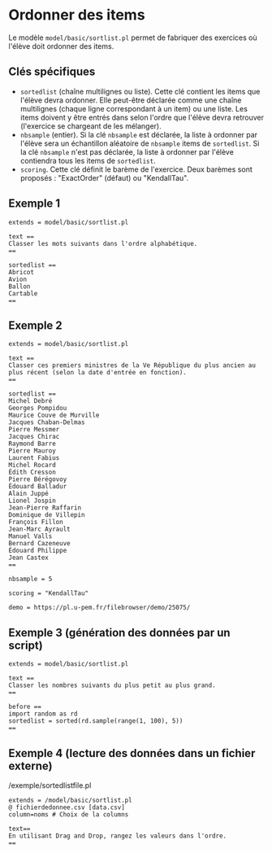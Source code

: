 # Ordonner des items

Le modèle `model/basic/sortlist.pl` permet de fabriquer des exercices où l'élève doit ordonner des items.

## Clés spécifiques
* `sortedlist` (chaîne multilignes ou liste). Cette clé contient les items que l'élève devra ordonner. Elle peut-être déclarée comme une chaîne multilignes (chaque ligne correspondant à un item) ou une liste. Les items doivent y être entrés dans selon l'ordre que l'élève devra retrouver (l'exercice se chargeant de les mélanger).
* `nbsample` (entier). Si la clé `nbsample` est déclarée, la liste à ordonner par l'élève sera un échantillon aléatoire de `nbsample` items de `sortedlist`. Si la clé `nbsample` n'est pas déclarée, la liste à ordonner par l'élève contiendra tous les items de `sortedlist`.
* `scoring`. Cette clé définit le barème de l'exercice. Deux barèmes sont proposés : "ExactOrder" (défaut) ou "KendallTau".

## Exemple 1

~~~
extends = model/basic/sortlist.pl

text ==
Classer les mots suivants dans l'ordre alphabétique.
==

sortedlist ==
Abricot
Avion
Ballon
Cartable
==
~~~

## Exemple 2

~~~
extends = model/basic/sortlist.pl

text ==
Classer ces premiers ministres de la Ve République du plus ancien au plus récent (selon la date d'entrée en fonction).
==

sortedlist ==
Michel Debré
Georges Pompidou
Maurice Couve de Murville
Jacques Chaban-Delmas
Pierre Messmer
Jacques Chirac
Raymond Barre
Pierre Mauroy
Laurent Fabius
Michel Rocard
Édith Cresson
Pierre Bérégovoy
Édouard Balladur
Alain Juppé
Lionel Jospin
Jean-Pierre Raffarin
Dominique de Villepin
François Fillon
Jean-Marc Ayrault
Manuel Valls
Bernard Cazeneuve
Édouard Philippe
Jean Castex
==

nbsample = 5

scoring = "KendallTau"

demo = https://pl.u-pem.fr/filebrowser/demo/25075/
~~~

## Exemple 3 (génération des données par un script)

~~~
extends = model/basic/sortlist.pl

text ==
Classer les nombres suivants du plus petit au plus grand.
==

before ==
import random as rd
sortedlist = sorted(rd.sample(range(1, 100), 5))
==
~~~

## Exemple 4 (lecture des données dans un fichier externe)

/exemple/sortedlistfile.pl 

~~~
extends = /model/basic/sortlist.pl
@ fichierdedonnee.csv [data.csv]
column=noms # Choix de la columns 

text==
En utilisant Drag and Drop, rangez les valeurs dans l'ordre.
==

~~~

